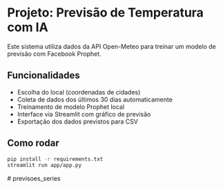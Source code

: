 
# Projeto: Previsão de Temperatura com IA

Este sistema utiliza dados da API Open-Meteo para treinar um modelo de previsão com Facebook Prophet.

## Funcionalidades

- Escolha do local (coordenadas de cidades)
- Coleta de dados dos últimos 30 dias automaticamente
- Treinamento de modelo Prophet local
- Interface via Streamlit com gráfico de previsão
- Exportação dos dados previstos para CSV

## Como rodar

```bash
pip install -r requirements.txt
streamlit run app/app.py
```
#   p r e v i s o e s _ s e r i e s  
 